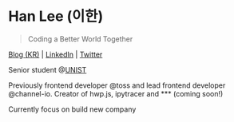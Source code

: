 # Han Lee (이한)
> Coding a Better World Together

[Blog (KR)](https://blog.hanlee.io) | [LinkedIn](https://www.linkedin.com/in/hahnl/) | [Twitter](https://twitter.com/hanleedev)

Senior student @[UNIST](https://www.unist.ac.kr/)

Previously frontend developer @toss and lead frontend developer @channel-io.
Creator of hwp.js, ipytracer and *** (coming soon!)

Currently focus on build new company
